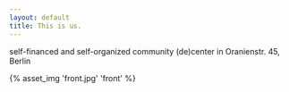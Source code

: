 ```yaml
---
layout: default
title: This is us.
---
```


self-financed and self-organized community (de)center in Oranienstr. 45, Berlin

{% asset_img 'front.jpg' 'front' %}